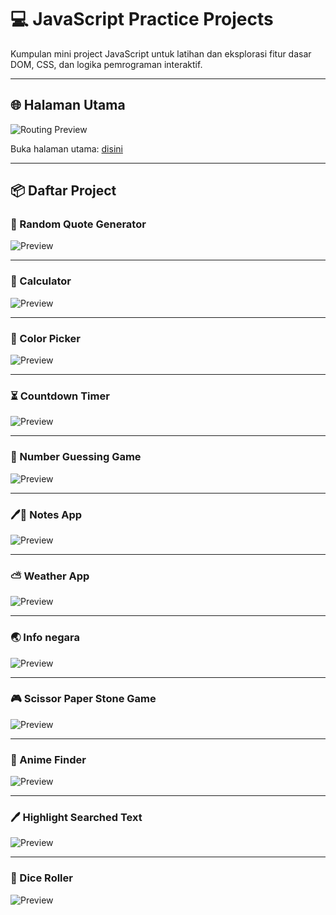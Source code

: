 
# 💻 JavaScript Practice Projects

Kumpulan mini project JavaScript  untuk latihan dan eksplorasi fitur dasar DOM, CSS, dan logika pemrograman interaktif.

---

## 🌐 Halaman Utama

![Routing Preview](preview/main-preview.png)

Buka halaman utama: [disini](https://mufacoderz.github.io/Javascript-Practice-Project/)

---

## 📦 Daftar Project

### 📝 Random Quote Generator
![Preview](preview/quote-preview.png)  


---

### 🔢 Calculator
![Preview](preview/calculator-preview.png)  


---

### 🎨 Color Picker
![Preview](preview/color-preview.png)  


---

### ⏳ Countdown Timer
![Preview](preview/timer-preview.png)  


---

### 🎯 Number Guessing Game
![Preview](preview/number-preview.png)  


---

### 🖊📝 Notes App
![Preview](preview/notes-preview.png) 


---

### ⛅ Weather App
![Preview](preview/weather-preview.png) 


---

### 🌏 Info negara
![Preview](preview/negara-preview.png) 


---

### 🎮 Scissor Paper Stone Game
![Preview](preview/scissor-preview.png) 

---

### 🍙 Anime Finder
![Preview](preview/anime-preview.png) 



---

### 🖊️ Highlight Searched Text
![Preview](preview/highlight-preview.png) 


---

### 🎲 Dice Roller
![Preview](preview/dice-preview.png) 




